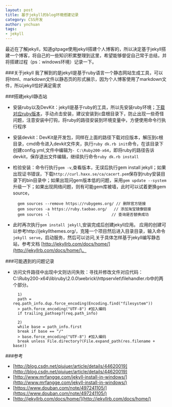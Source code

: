 ```yaml
---
layout: post
title: 基于jekyll的blog环境搭建记录
category: CSS开发
author: ynchuan
tags: 
- jekyll 
---
```


 最近在了解jekyll，知道gitpage使用jekyll搭建个人博客的，所以决定基于jekyll搭建一个博客，将自己的一些知识积累整理到这里，希望能够督促自己常于总结，并将搭建过程（ps：windows环境）记录一下。

###关于jekyll
我了解到的是jekyll是基于ruby语言一个静态网站生成工具，可以将html、markdown文件以静态页的形式展示，因为个人博客使用了markdown文件，所以jekyll恰好满足需求

###搭建jekyll静态站
- 安装ruby以及DevKit：jekyll是基于ruby的工具，所以先安装ruby环境；[下载对应ruby版本](http://rubyinstaller.org/downloads/)，手动点击安装，建议安装到c盘根目录下，防止出现一些奇怪问题，注意安装中打钩，将ruby的路径安装到环境变量中，方便使用命令行执行程序
- 安装devkit：DevKit是开发包，同样在上面的路径下载对应版本，解压到c根目录，cmd命令进入devkit文件夹，执行`ruby dk.rb init`命令，在该目录下创建config.yml,文件中编辑为`- C:\Ruby200-x64`，即将ruby的路径告诉devkit，保存退出文件编辑，继续执行命令`ruby dk.rb install`
- 检验安装：命令行执行`gem -v`,查看版本，无误后执行gem install jekyll；如果出现证书错误，下载`http://curl.haxx.se/ca/cacert.pem`保存到ruby安装目录下的bin目录中；如果出现问gem版本低的问题，采用`gem update --system`升级一下；如果出现网络问题，则有可能gem库被墙，此时可以试着更换gem source，

        gem sources --remove https://rubygems.org/ // 删除官方链接
        gem sources -a https://ruby.taobao.org/   // 添加淘宝镜像链接
        gem sources -l                           // 查询是否替换成功

- 此时再次执行`gem install jekyll`,安装完成后创建jekyll应用。
应用的创建可以参考http://jekyllthemes.org/，克隆一个项目然后进入目录目录，输入命令`jekyll serve`，启动服务，然后可以访问,关于具体怎样基于jekyll编写静态站，参考文档 [http://jekyllrb.com/docs/home/](http://jekyllrb.com/docs/home/)。


###可能遇到的问题记录
- 访问文件路径中出现中文则访问失败：寻找并修改文件对应代码：C:\Ruby200-x64\lib\ruby\2.0.0\webrick\httpservlet\filehandler.rb中的两个部分。

		1)
		path = req.path_info.dup.force_encoding(Encoding.find("filesystem"))
		> path.force_encoding("UTF-8") #加入编码
		if trailing_pathsep?(req.path_info)
		
		2)
		while base = path_info.first
		break if base == "/"
		> base.force_encoding("UTF-8") #加入编码
		break unless File.directory?(File.expand_path(res.filename + base))





###参考
- [http://blog.csdn.net/qiujuer/article/details/44620019](http://blog.csdn.net/qiujuer/article/details/44620019)
- [http://www.mrfangge.com/jekyll-install-in-windows/](http://www.mrfangge.com/jekyll-install-in-windows/)
- [https://www.douban.com/note/497241105/](https://www.douban.com/note/497241105/)
- [http://jekyllrb.com/docs/home/](http://jekyllrb.com/docs/home/)